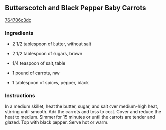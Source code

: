## Butterscotch and Black Pepper Baby Carrots

[764706c3dc](http://www.foodnetwork.com/recipes/paula-deen/butterscotch-and-black-pepper-baby-carrots-recipe.html)

### Ingredients

 - 2 1/2 tablespoon of butter, without salt

 - 2 1/2 tablespoon of sugars, brown

 - 1/4 teaspoon of salt, table

 - 1 pound of carrots, raw

 - 1 tablespoon of spices, pepper, black

### Instructions

In a medium skillet, heat the butter, sugar, and salt over medium-high heat, stirring until smooth. Add the carrots and toss to coat. Cover and reduce the heat to medium. Simmer for 15 minutes or until the carrots are tender and glazed. Top with black pepper. Serve hot or warm.